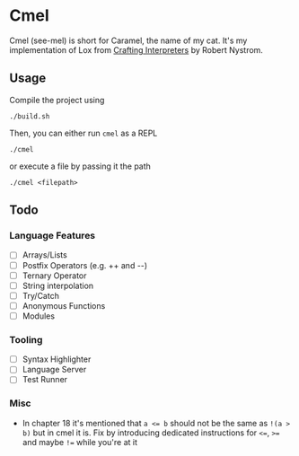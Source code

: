 # Cmel

Cmel (see-mel) is short for Caramel, the name of my cat.
It's my implementation of Lox from [Crafting Interpreters](https://www.craftinginterpreters.com) by Robert Nystrom.

## Usage

Compile the project using

```
./build.sh
```

Then, you can either run `cmel` as a REPL

```
./cmel
```

or execute a file by passing it the path

```
./cmel <filepath>
```

## Todo

### Language Features

- [ ] Arrays/Lists
- [ ] Postfix Operators (e.g. ++ and --)
- [ ] Ternary Operator
- [ ] String interpolation
- [ ] Try/Catch
- [ ] Anonymous Functions
- [ ] Modules

### Tooling

- [ ] Syntax Highlighter
- [ ] Language Server
- [ ] Test Runner

### Misc

- In chapter 18 it's mentioned that `a <= b` should not be the same as `!(a > b)` but in cmel it is. Fix by introducing dedicated instructions for `<=`, `>=` and maybe `!=` while you're at it

